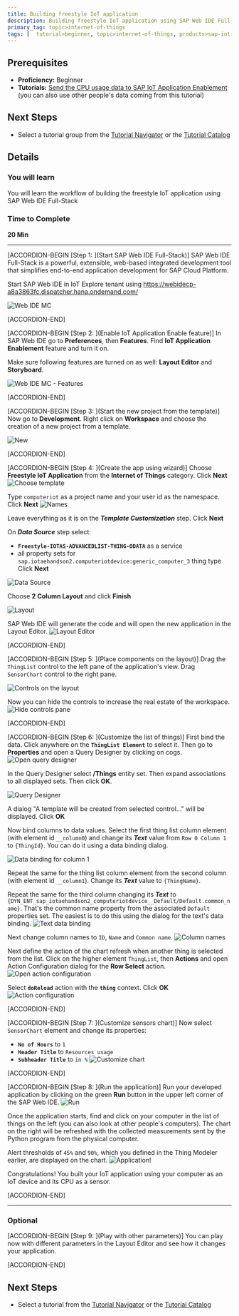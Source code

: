 ```yaml
---
title: Building freestyle IoT application
description: Building freestyle IoT application using SAP Web IDE Full-Stack in SAP Cloud Platform
primary_tag: topic>internet-of-things
tags: [  tutorial>beginner, topic>internet-of-things, products>sap-iot-application-enablement, products>sap-cloud-platform, products>sap-web-ide ]
---
```


## Prerequisites  
 - **Proficiency:** Beginner
 - **Tutorials:** [Send the CPU usage data to SAP IoT Application Enablement](https://www.sap.com/developer/tutorials/iotae-comp-sendpy0.html) (you can also use other people's data coming from this tutorial)


## Next Steps
 - Select a tutorial group from the [Tutorial Navigator](https://www.sap.com/developer/tutorial-navigator.html) or the [Tutorial Catalog](https://www.sap.com/developer/tutorial-navigator.tutorials.html)

## Details
### You will learn  
You will learn the workflow of building the freestyle IoT application using SAP Web IDE Full-Stack

### Time to Complete
**20 Min**

---

[ACCORDION-BEGIN [Step 1: ](Start SAP Web IDE Full-Stack)]
SAP Web IDE Full-Stack is a powerful, extensible, web-based integrated development tool that simplifies end-to-end application development for SAP Cloud Platform.

Start SAP Web IDE in IoT Explore tenant using <https://webidecp-a8a3863fc.dispatcher.hana.ondemand.com/>

![Web IDE MC](iotaecompappmc0010.jpg)


[ACCORDION-END]

[ACCORDION-BEGIN [Step 2: ](Enable IoT Application Enable feature)]
In SAP Web IDE go to **Preferences**, then **Features**. Find **IoT Application Enablement** feature and turn it on.

Make sure following features are turned on as well: **Layout Editor** and **Storyboard**.

![Web IDE MC - Features](iotaecompappmc0020.jpg)



[ACCORDION-END]


[ACCORDION-BEGIN [Step 3: ](Start the new project from the template)]
Now go to **Development**. Right click on **Workspace** and choose the creation of a new project from a template.

![New](iotaecompappmc0030.jpg)




[ACCORDION-END]

[ACCORDION-BEGIN [Step 4: ](Create the app using wizard)]
Choose **Freestyle IoT Application** from the **Internet of Things** category. Click **Next**
![Choose template](iotaecompappmc0040.jpg)

Type `computeriot` as a project name and your user id as the namespace. Click **Next**
![Names](iotaecompappmc0050.jpg)

Leave everything as it is on the ___Template Customization___ step. Click **Next**

On ___Data Source___ step select:
 - **`Freestyle-IOTAS-ADVANCEDLIST-THING-ODATA`** as a service
 - all property sets for `sap.iotaehandson2.computeriotdevice:generic_computer_3` thing type
Click **Next**

![Data Source](iotaecompappmc0060.jpg)

Choose **2 Column Layout** and click **Finish**


![Layout](iotaecompappmc0070.jpg)

SAP Web IDE will generate the code and will open the new application in the Layout Editor.
![Layout Editor](iotaecompappmc0080.jpg)


[ACCORDION-END]

[ACCORDION-BEGIN [Step 5: ](Place components on the layout)]
Drag the `ThingList` control to the left pane of the application's view. Drag `SensorChart` control to the right pane.

![Controls on the layout](iotaecompappmc0090.jpg)

Now you can hide the controls to increase the real estate of the workspace.
![Hide controls pane](iotaecompappmc0100.jpg)


[ACCORDION-END]

[ACCORDION-BEGIN [Step 6: ](Customize the list of things)]
First bind the data. Click anywhere on the **`ThingList Element`** to select it. Then go to **Properties** and open a Query Designer by clicking on cogs.
![Open query designer](iotaecompappmc0110.jpg)

In the Query Designer select **/Things** entity set. Then expand associations to all displayed sets. Then click **OK**.

![Query Designer](iotaecompappmc0120.jpg)

A dialog "A template will be created from selected control..." will be displayed. Click **OK**

Now bind columns to data values. Select the first thing list column element (with element id `__column0`) and change its ___Text___ value from `Row 0 Column 1` to `{ThingId}`. You can do it using a data binding dialog.

![Data binding for column 1](iotaecompappmc0130.jpg)

Repeat the same for the thing list column element from the second column (with element id `__column1`). Change its ___Text___ value to `{ThingName}`.

Repeat the same for the third column changing its ___Text___ to `{DYN_ENT_sap_iotaehandson2_computeriotdevice__Default/Default.common_name}`. That's the common name property from the associated `Default` properties set. The easiest is to do this using the dialog for the text's data binding.
![Text data binding](iotaecompappmc0140.jpg)

Next change column names to `ID`, `Name` and `Common name`.
![Column names](iotaecompappmc0150.jpg)

Next define the action of the chart refresh when another thing is selected from the list. Click on the higher element `ThingList`, then **Actions** and open Action Configuration dialog for the **Row Select** action.
![Open action configuration](iotaecompappmc0160.jpg)

Select **`doReload`** action with the **`thing`** context. Click **OK**
![Action configuration](iotaecompappmc0170.jpg)


[ACCORDION-END]

[ACCORDION-BEGIN [Step 7: ](Customize sensors chart)]
Now select `SensorChart` element and change its properties:
 - **`No of Hours`** to `1`
 - **`Header Title`** to `Resources usage`
 - **`Subheader Title`** to `in %`
![Customize chart](iotaecompappmc0180.jpg)


[ACCORDION-END]

[ACCORDION-BEGIN [Step 8: ](Run the application)]
Run your developed application by clicking on the green **Run** button in the upper left corner of the SAP Web IDE.
![Run](iotaecompappmc0190.jpg)

Once the application starts, find and click on your computer in the list of things on the left (you can also look at other people's computers). The chart on the right will be refreshed with the collected measurements sent by the Python program from the physical computer.

Alert thresholds of `45%` and `90%`, which you defined in the Thing Modeler earlier, are displayed on the chart.
![Application!](iotaecompappmc0200.jpg)

Congratulations! You built your IoT application using your computer as an IoT device and its CPU as a sensor.


[ACCORDION-END]

---

### Optional


[ACCORDION-BEGIN [Step 9: ](Play with other parameters)]
You can play now with different parameters in the Layout Editor and see how it changes your application.


[ACCORDION-END]


## Next Steps
- Select a tutorial from the [Tutorial Navigator](https://www.sap.com/developer/tutorial-navigator.html) or the [Tutorial Catalog](https://www.sap.com/developer/tutorial-navigator.tutorials.html)
